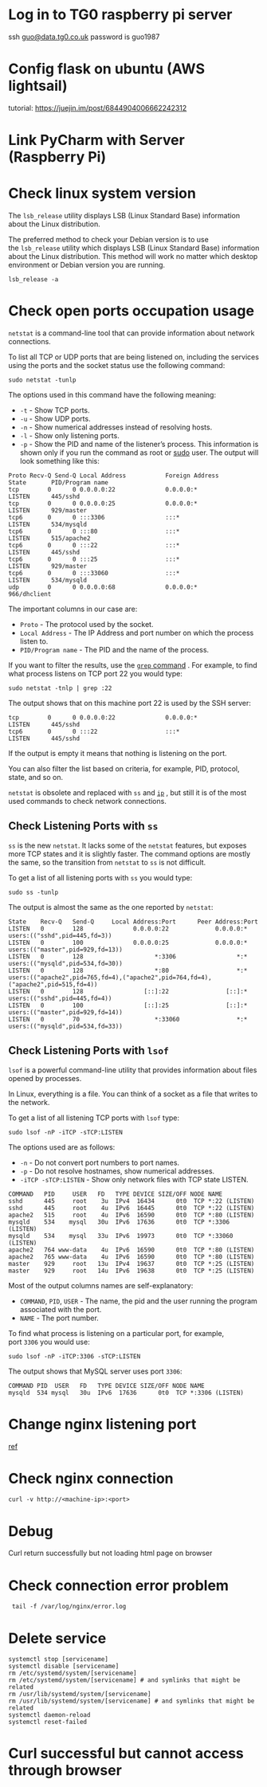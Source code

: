 
# Log in to TG0 raspberry pi server

ssh guo@data.tg0.co.uk
password is guo1987


# Config flask on ubuntu (AWS lightsail)

   tutorial: https://juejin.im/post/6844904006662242312

# Link PyCharm with Server (Raspberry Pi)

# Check linux system version

The `lsb_release` utility displays LSB (Linux Standard Base) information about the Linux distribution.

The preferred method to check your Debian version is to use the `lsb_release` utility which displays LSB (Linux Standard Base) information about the Linux distribution. This method will work no matter which desktop environment or Debian version you are running.

```
lsb_release -a
```

# Check open ports occupation usage

`netstat` is a command-line tool that can provide information about network connections.

To list all TCP or UDP ports that are being listened on, including the services using the ports and the socket status use the following command:

```
sudo netstat -tunlp
```

The options used in this command have the following meaning:

- `-t` - Show TCP ports.
- `-u` - Show UDP ports.
- `-n` - Show numerical addresses instead of resolving hosts.
- `-l` - Show only listening ports.
- `-p` - Show the PID and name of the listener’s process. This information is shown only if you run the command as root or [sudo](https://linuxize.com/post/sudo-command-in-linux/) user.
The output will look something like this:

```output
Proto Recv-Q Send-Q Local Address           Foreign Address         State       PID/Program name    
tcp        0      0 0.0.0.0:22              0.0.0.0:*               LISTEN      445/sshd            
tcp        0      0 0.0.0.0:25              0.0.0.0:*               LISTEN      929/master          
tcp6       0      0 :::3306                 :::*                    LISTEN      534/mysqld          
tcp6       0      0 :::80                   :::*                    LISTEN      515/apache2         
tcp6       0      0 :::22                   :::*                    LISTEN      445/sshd            
tcp6       0      0 :::25                   :::*                    LISTEN      929/master          
tcp6       0      0 :::33060                :::*                    LISTEN      534/mysqld          
udp        0      0 0.0.0.0:68              0.0.0.0:*                           966/dhclient  
```

The important columns in our case are:

- `Proto` - The protocol used by the socket.
- `Local Address` - The IP Address and port number on which the process listen to.
- `PID/Program name` - The PID and the name of the process.

If you want to filter the results, use the [`grep` command](https://linuxize.com/post/how-to-use-grep-command-to-search-files-in-linux/) . For example, to find what process listens on TCP port 22 you would type:

```
sudo netstat -tnlp | grep :22
```

The output shows that on this machine port 22 is used by the SSH server:

```output
tcp        0      0 0.0.0.0:22              0.0.0.0:*               LISTEN      445/sshd
tcp6       0      0 :::22                   :::*                    LISTEN      445/sshd
```

If the output is empty it means that nothing is listening on the port.

You can also filter the list based on criteria, for example, PID, protocol, state, and so on.

`netstat` is obsolete and replaced with `ss` and [`ip`](https://linuxize.com/post/linux-ip-command/) , but still it is of the most used commands to check network connections.

## Check Listening Ports with `ss`

`ss` is the new `netstat`. It lacks some of the `netstat` features, but exposes more TCP states and it is slightly faster. The command options are mostly the same, so the transition from `netstat` to `ss` is not difficult.

To get a list of all listening ports with `ss` you would type:

```
sudo ss -tunlp
```

The output is almost the same as the one reported by `netstat`:

```output
State    Recv-Q   Send-Q     Local Address:Port      Peer Address:Port                                                                                        
LISTEN   0        128              0.0.0.0:22             0.0.0.0:*      users:(("sshd",pid=445,fd=3))                                                        
LISTEN   0        100              0.0.0.0:25             0.0.0.0:*      users:(("master",pid=929,fd=13))                                                     
LISTEN   0        128                    *:3306                 *:*      users:(("mysqld",pid=534,fd=30))                                                     
LISTEN   0        128                    *:80                   *:*      users:(("apache2",pid=765,fd=4),("apache2",pid=764,fd=4),("apache2",pid=515,fd=4))   
LISTEN   0        128                 [::]:22                [::]:*      users:(("sshd",pid=445,fd=4))                                                        
LISTEN   0        100                 [::]:25                [::]:*      users:(("master",pid=929,fd=14))                                                     
LISTEN   0        70                     *:33060                *:*      users:(("mysqld",pid=534,fd=33))
```

## Check Listening Ports with `lsof`

`lsof` is a powerful command-line utility that provides information about files opened by processes.

In Linux, everything is a file. You can think of a socket as a file that writes to the network.

To get a list of all listening TCP ports with `lsof` type:

```
sudo lsof -nP -iTCP -sTCP:LISTEN
```

The options used are as follows:

- `-n` - Do not convert port numbers to port names.
- `-p` - Do not resolve hostnames, show numerical addresses.
- `-iTCP -sTCP:LISTEN` - Show only network files with TCP state LISTEN.

```output
COMMAND   PID     USER   FD   TYPE DEVICE SIZE/OFF NODE NAME
sshd      445     root    3u  IPv4  16434      0t0  TCP *:22 (LISTEN)
sshd      445     root    4u  IPv6  16445      0t0  TCP *:22 (LISTEN)
apache2   515     root    4u  IPv6  16590      0t0  TCP *:80 (LISTEN)
mysqld    534    mysql   30u  IPv6  17636      0t0  TCP *:3306 (LISTEN)
mysqld    534    mysql   33u  IPv6  19973      0t0  TCP *:33060 (LISTEN)
apache2   764 www-data    4u  IPv6  16590      0t0  TCP *:80 (LISTEN)
apache2   765 www-data    4u  IPv6  16590      0t0  TCP *:80 (LISTEN)
master    929     root   13u  IPv4  19637      0t0  TCP *:25 (LISTEN)
master    929     root   14u  IPv6  19638      0t0  TCP *:25 (LISTEN)
```

Most of the output columns names are self-explanatory:

- `COMMAND`, `PID`, `USER` - The name, the pid and the user running the program associated with the port.
- `NAME` - The port number.

To find what process is listening on a particular port, for example, port `3306` you would use:

```
sudo lsof -nP -iTCP:3306 -sTCP:LISTEN
```

The output shows that MySQL server uses port `3306`:

```output
COMMAND PID  USER   FD   TYPE DEVICE SIZE/OFF NODE NAME
mysqld  534 mysql   30u  IPv6  17636      0t0  TCP *:3306 (LISTEN)
```

# Change nginx listening port

[ref](https://www.tecmint.com/change-nginx-port-in-linux/)

# Check nginx connection
```shell
curl -v http://<machine-ip>:<port>
```

# Debug
Curl return successfully but not loading html page on browser
# Check connection error problem 

```
 tail -f /var/log/nginx/error.log
```

# Delete service 
```
systemctl stop [servicename]
systemctl disable [servicename]
rm /etc/systemd/system/[servicename]
rm /etc/systemd/system/[servicename] # and symlinks that might be related
rm /usr/lib/systemd/system/[servicename] 
rm /usr/lib/systemd/system/[servicename] # and symlinks that might be related
systemctl daemon-reload
systemctl reset-failed
```


# Curl successful but cannot access through browser